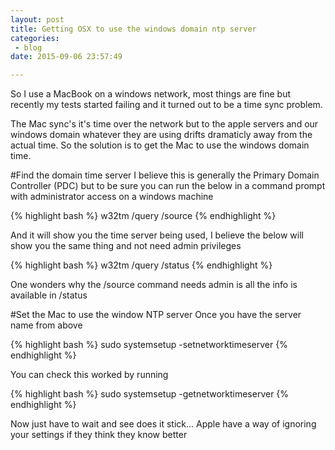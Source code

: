 ```yaml
---
layout: post
title: Getting OSX to use the windows domain ntp server
categories: 
 - blog
date: 2015-09-06 23:57:49

---
```


So I use a MacBook on a windows network, most things are fine but recently my tests started failing and it turned out to be a time sync problem.

The Mac sync's it's time over the network but to the apple servers and our windows domain whatever they are using drifts dramaticly away from the actual time.  So the solution is to get the Mac to use the windows domain time.

#Find the domain time server
I believe this is generally the Primary Domain Controller (PDC) but to be sure you can run the below in a command prompt with administrator access on a windows machine 

{% highlight bash %}
w32tm /query /source
{% endhighlight %}

And it will show you the time server being used, I believe the below will show you the same thing and not need admin privileges 

{% highlight bash %}
w32tm /query /status
{% endhighlight %}

One wonders why the /source command needs admin is all the info is available in /status

#Set the Mac to use the window NTP server
Once you have the server name from above

{% highlight bash %}
	sudo systemsetup -setnetworktimeserver <your server>
{% endhighlight %}

You can check this worked by running

{% highlight bash %}
	sudo systemsetup -getnetworktimeserver
{% endhighlight %}

Now just have to wait and see does it stick... Apple have a way of ignoring your settings if they think they know better
